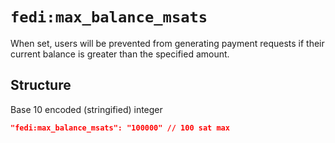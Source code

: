 # `fedi:max_balance_msats`

When set, users will be prevented from generating payment requests if their current balance is greater than the specified amount.

## Structure

Base 10 encoded (stringified) integer

```json
"fedi:max_balance_msats": "100000" // 100 sat max
```
